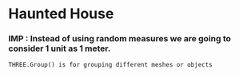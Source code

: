 # Haunted House

### IMP : Instead of using random measures we are going to consider 1 unit as 1 meter.

    THREE.Group() is for grouping different meshes or objects
